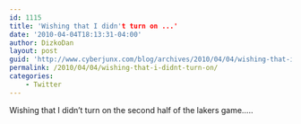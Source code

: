 ```yaml
---
id: 1115
title: 'Wishing that I didn't turn on ...'
date: '2010-04-04T18:13:31-04:00'
author: DizkoDan
layout: post
guid: 'http://www.cyberjunx.com/blog/archives/2010/04/04/wishing-that-i-didnt-turn-on/'
permalink: /2010/04/04/wishing-that-i-didnt-turn-on/
categories:
    - Twitter
---
```


Wishing that I didn’t turn on the second half of the lakers game…..